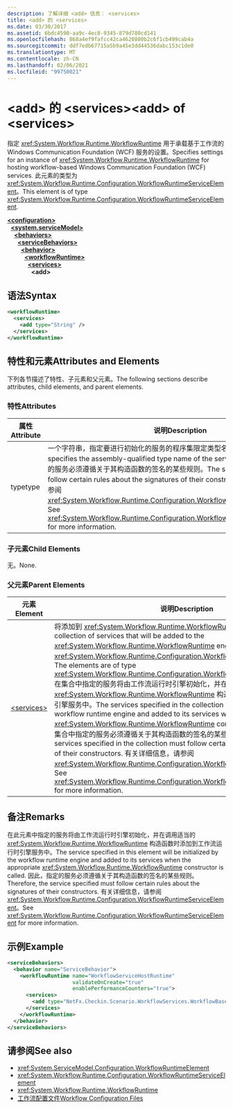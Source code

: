 ```yaml
---
description: 了解详细 <add> 信息： <services>
title: <add> 的 <services>
ms.date: 03/30/2017
ms.assetid: 6bdc4590-aa9c-4ec8-9345-879d780cd141
ms.openlocfilehash: 868a4ef9fafcc42ca4620880b2c6f1cb499cab4a
ms.sourcegitcommit: ddf7edb67715a5b9a45e3dd44536dabc153c1de0
ms.translationtype: MT
ms.contentlocale: zh-CN
ms.lasthandoff: 02/06/2021
ms.locfileid: "99750021"
---
```

# <a name="add-of-services"></a><span data-ttu-id="14755-103">\<add> 的 \<services></span><span class="sxs-lookup"><span data-stu-id="14755-103">\<add> of \<services></span></span>

<span data-ttu-id="14755-104">指定 <xref:System.Workflow.Runtime.WorkflowRuntime> 用于承载基于工作流的 Windows Communication Foundation (WCF) 服务的设置。</span><span class="sxs-lookup"><span data-stu-id="14755-104">Specifies settings for an instance of <xref:System.Workflow.Runtime.WorkflowRuntime> for hosting workflow-based Windows Communication Foundation (WCF) services.</span></span> <span data-ttu-id="14755-105">此元素的类型为 <xref:System.Workflow.Runtime.Configuration.WorkflowRuntimeServiceElement>。</span><span class="sxs-lookup"><span data-stu-id="14755-105">This element is of type <xref:System.Workflow.Runtime.Configuration.WorkflowRuntimeServiceElement>.</span></span>  
  
[**\<configuration>**](../configuration-element.md)\
&nbsp;&nbsp;[**\<system.serviceModel>**](system-servicemodel.md)\
&nbsp;&nbsp;&nbsp;&nbsp;[**\<behaviors>**](behaviors.md)\
&nbsp;&nbsp;&nbsp;&nbsp;&nbsp;&nbsp;[**\<serviceBehaviors>**](servicebehaviors.md)\
&nbsp;&nbsp;&nbsp;&nbsp;&nbsp;&nbsp;&nbsp;&nbsp;[**\<behavior>**](behavior-of-servicebehaviors.md)\
&nbsp;&nbsp;&nbsp;&nbsp;&nbsp;&nbsp;&nbsp;&nbsp;&nbsp;&nbsp;[**\<workflowRuntime>**](workflowruntime.md)\
&nbsp;&nbsp;&nbsp;&nbsp;&nbsp;&nbsp;&nbsp;&nbsp;&nbsp;&nbsp;&nbsp;&nbsp;[**\<services>**](services-of-workflowruntime.md)\
&nbsp;&nbsp;&nbsp;&nbsp;&nbsp;&nbsp;&nbsp;&nbsp;&nbsp;&nbsp;&nbsp;&nbsp;&nbsp;&nbsp;**\<add>**  
  
## <a name="syntax"></a><span data-ttu-id="14755-106">语法</span><span class="sxs-lookup"><span data-stu-id="14755-106">Syntax</span></span>  
  
```xml  
<workflowRuntime>
  <services>
    <add type="String" />
  </services>
</workflowRuntime>
```  
  
## <a name="attributes-and-elements"></a><span data-ttu-id="14755-107">特性和元素</span><span class="sxs-lookup"><span data-stu-id="14755-107">Attributes and Elements</span></span>  

 <span data-ttu-id="14755-108">下列各节描述了特性、子元素和父元素。</span><span class="sxs-lookup"><span data-stu-id="14755-108">The following sections describe attributes, child elements, and parent elements.</span></span>  
  
### <a name="attributes"></a><span data-ttu-id="14755-109">特性</span><span class="sxs-lookup"><span data-stu-id="14755-109">Attributes</span></span>  
  
|<span data-ttu-id="14755-110">属性</span><span class="sxs-lookup"><span data-stu-id="14755-110">Attribute</span></span>|<span data-ttu-id="14755-111">说明</span><span class="sxs-lookup"><span data-stu-id="14755-111">Description</span></span>|  
|---------------|-----------------|  
|<span data-ttu-id="14755-112">type</span><span class="sxs-lookup"><span data-stu-id="14755-112">type</span></span>|<span data-ttu-id="14755-113">一个字符串，指定要进行初始化的服务的程序集限定类型名称。</span><span class="sxs-lookup"><span data-stu-id="14755-113">A string that specifies the assembly-qualified type name of the service to be initialized.</span></span> <span data-ttu-id="14755-114">指定的服务必须遵循关于其构造函数的签名的某些规则。</span><span class="sxs-lookup"><span data-stu-id="14755-114">The service specified must follow certain rules about the signatures of their constructors.</span></span> <span data-ttu-id="14755-115">有关详细信息，请参阅<xref:System.Workflow.Runtime.Configuration.WorkflowRuntimeServiceElement>。</span><span class="sxs-lookup"><span data-stu-id="14755-115">See <xref:System.Workflow.Runtime.Configuration.WorkflowRuntimeServiceElement> for more information.</span></span>|  
  
### <a name="child-elements"></a><span data-ttu-id="14755-116">子元素</span><span class="sxs-lookup"><span data-stu-id="14755-116">Child Elements</span></span>  

 <span data-ttu-id="14755-117">无。</span><span class="sxs-lookup"><span data-stu-id="14755-117">None.</span></span>  
  
### <a name="parent-elements"></a><span data-ttu-id="14755-118">父元素</span><span class="sxs-lookup"><span data-stu-id="14755-118">Parent Elements</span></span>  
  
|<span data-ttu-id="14755-119">元素</span><span class="sxs-lookup"><span data-stu-id="14755-119">Element</span></span>|<span data-ttu-id="14755-120">说明</span><span class="sxs-lookup"><span data-stu-id="14755-120">Description</span></span>|  
|-------------|-----------------|  
|[\<services>](services-of-workflowruntime.md)|<span data-ttu-id="14755-121">将添加到 <xref:System.Workflow.Runtime.WorkflowRuntime> 引擎的服务的集合。</span><span class="sxs-lookup"><span data-stu-id="14755-121">A collection of services that will be added to the <xref:System.Workflow.Runtime.WorkflowRuntime> engine.</span></span> <span data-ttu-id="14755-122">这些元素的类型为 <xref:System.Workflow.Runtime.Configuration.WorkflowRuntimeServiceElement>。</span><span class="sxs-lookup"><span data-stu-id="14755-122">The elements are of type <xref:System.Workflow.Runtime.Configuration.WorkflowRuntimeServiceElement>.</span></span>  <span data-ttu-id="14755-123">在集合中指定的服务将由工作流运行时引擎初始化，并在调用适当的 <xref:System.Workflow.Runtime.WorkflowRuntime> 构造函数时添加到工作流运行时引擎服务中。</span><span class="sxs-lookup"><span data-stu-id="14755-123">The services specified in the collection will be initialized by the workflow runtime engine and added to its services when the appropriate <xref:System.Workflow.Runtime.WorkflowRuntime> constructor is called.</span></span> <span data-ttu-id="14755-124">因此，在集合中指定的服务必须遵循关于其构造函数的签名的某些规则。</span><span class="sxs-lookup"><span data-stu-id="14755-124">Therefore, the services specified in the collection must follow certain rules about the signatures of their constructors.</span></span> <span data-ttu-id="14755-125">有关详细信息，请参阅<xref:System.Workflow.Runtime.Configuration.WorkflowRuntimeServiceElement>。</span><span class="sxs-lookup"><span data-stu-id="14755-125">See <xref:System.Workflow.Runtime.Configuration.WorkflowRuntimeServiceElement> for more information.</span></span>|  
  
## <a name="remarks"></a><span data-ttu-id="14755-126">备注</span><span class="sxs-lookup"><span data-stu-id="14755-126">Remarks</span></span>  

 <span data-ttu-id="14755-127">在此元素中指定的服务将由工作流运行时引擎初始化，并在调用适当的 <xref:System.Workflow.Runtime.WorkflowRuntime> 构造函数时添加到工作流运行时引擎服务中。</span><span class="sxs-lookup"><span data-stu-id="14755-127">The service specified in this element will be initialized by the workflow runtime engine and added to its services when the appropriate <xref:System.Workflow.Runtime.WorkflowRuntime> constructor is called.</span></span> <span data-ttu-id="14755-128">因此，指定的服务必须遵循关于其构造函数的签名的某些规则。</span><span class="sxs-lookup"><span data-stu-id="14755-128">Therefore, the service specified must follow certain rules about the signatures of their constructors.</span></span> <span data-ttu-id="14755-129">有关详细信息，请参阅<xref:System.Workflow.Runtime.Configuration.WorkflowRuntimeServiceElement>。</span><span class="sxs-lookup"><span data-stu-id="14755-129">See <xref:System.Workflow.Runtime.Configuration.WorkflowRuntimeServiceElement> for more information.</span></span>  
  
## <a name="example"></a><span data-ttu-id="14755-130">示例</span><span class="sxs-lookup"><span data-stu-id="14755-130">Example</span></span>  
  
```xml  
<serviceBehaviors>
  <behavior name="ServiceBehavior">
    <workflowRuntime name="WorkflowServiceHostRuntime"
                     validateOnCreate="true"
                     enablePerformanceCounters="true">
      <services>
        <add type="NetFx.Checkin.Scenario.WorkflowServices.WorkflowBasedServices.Common.TestPersistenceService.FilePersistenceService, NetFx.Checkin.Scenario.WorkflowServices.WorkflowBasedServices.Common" />
      </services>
    </workflowRuntime>
  </behavior>
</serviceBehaviors>
```  
  
## <a name="see-also"></a><span data-ttu-id="14755-131">请参阅</span><span class="sxs-lookup"><span data-stu-id="14755-131">See also</span></span>

- <xref:System.ServiceModel.Configuration.WorkflowRuntimeElement>
- <xref:System.Workflow.Runtime.Configuration.WorkflowRuntimeServiceElement>
- <xref:System.Workflow.Runtime.WorkflowRuntime>
- <span data-ttu-id="14755-132">[工作流配置文件](/previous-versions/dotnet/netframework-3.5/ms732240(v=vs.90))</span><span class="sxs-lookup"><span data-stu-id="14755-132">[Workflow Configuration Files](/previous-versions/dotnet/netframework-3.5/ms732240(v=vs.90))</span></span>

